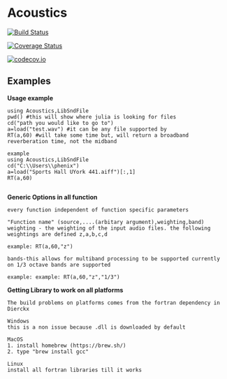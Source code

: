 # Acoustics

[![Build Status](https://travis-ci.org/thefirecode/Acoustics.jl.svg?branch=master)](https://travis-ci.org/thefirecode/Acoustics.jl)

[![Coverage Status](https://coveralls.io/repos/thefirecode/Acoustics.jl/badge.svg?branch=master&service=github)](https://coveralls.io/github/thefirecode/Acoustics.jl?branch=master)

[![codecov.io](http://codecov.io/github/thefirecode/Acoustics.jl/coverage.svg?branch=master)](http://codecov.io/github/thefirecode/Acoustics.jl?branch=master)


## Examples

**Usage example**
```
using Acoustics,LibSndFile
pwd() #this will show where julia is looking for files
cd("path you would like to go to")
a=load("test.wav") #it can be any file supported by
RT(a,60) #will take some time but, will return a broadband reverberation time, not the midband

example
using Acoustics,LibSndFile
cd("C:\\Users\\phenix")
a=load("Sports Hall UYork 441.aiff")[:,1]
RT(a,60)


```

**Generic Options in all function**
```
every function independent of function specific parameters

"Function name" (source,....(arbitary argument),weighting,band)
weighting - the weighting of the input audio files. the following weightings are defined z,a,b,c,d

example: RT(a,60,"z")

bands-this allows for multiband processing to be supported currently on 1/3 octave bands are supported

example: example: RT(a,60,"z","1/3")

```
**Getting Library to work on all platforms**
```
The build problems on platforms comes from the fortran dependency in Dierckx

Windows
this is a non issue because .dll is downloaded by default 

MacOS
1. install homebrew (https://brew.sh/)
2. type "brew install gcc"

Linux
install all fortran libraries till it works



```

